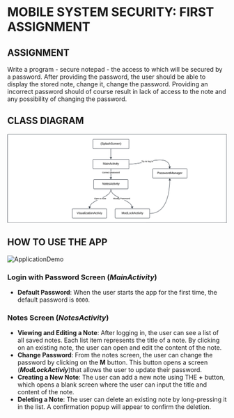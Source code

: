 # MOBILE SYSTEM SECURITY: FIRST ASSIGNMENT
## ASSIGNMENT
Write a program - secure notepad - the access to which will be secured by a password. After providing the password, the user should be able to display the stored note, change it, change the password. Providing an incorrect password should of course result in lack of access to the note and any possibility of changing the password.
## CLASS DIAGRAM
![Class Diagram](ReadmeFiles/ClassScheme.png)
## HOW TO USE THE APP
![ApplicationDemo](ReadmeFiles/ApplicationDemo.png)
### Login with Password Screen (*MainActivity*)
- **Default Password**: When the user starts the app for the first time, the default password is `0000`.
### Notes Screen (*NotesActivity*)
- **Viewing and Editing a Note**: After logging in, the user can see a list of all saved notes. Each list item represents the title of a note.  By clicking on an existing note, the user can open and edit the content of the note.
- **Change Password**: From the notes screen, the user can change the password by clicking on the **M** button. This button opens a screen (***ModLockActiviy***)that allows the user to update their password.
- **Creating a New Note**: The user can add a new note using THE **+** button, which opens a blank screen where the user can input the title and content of the note.
- **Deleting a Note**: The user can delete an existing note by long-pressing it in the list. A confirmation popup will appear to confirm the deletion.
  

